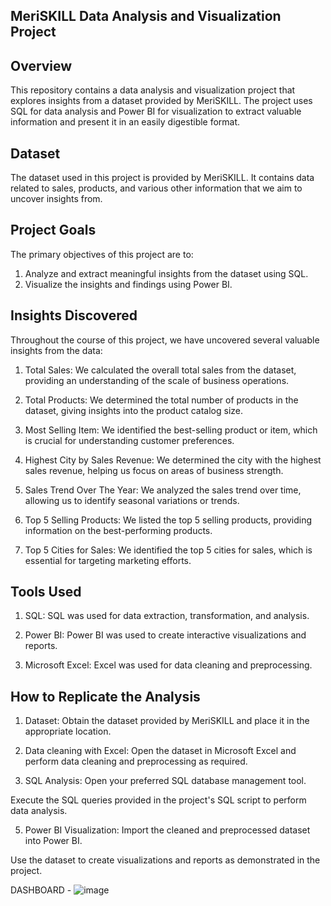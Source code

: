 MeriSKILL Data Analysis and Visualization Project
--------------------------------------------------------------------------------------------------------------------------------------------------------------------
Overview
--------------------------------------------------------------------------------------------------------------------------------------------------------------------

This repository contains a data analysis and visualization project that explores insights from a dataset provided by MeriSKILL. The project uses SQL for data analysis and Power BI for visualization to extract valuable information and present it in an easily digestible format.

Dataset
--------------------------------------------------------------------------------------------------------------------------------------------------------------------
The dataset used in this project is provided by MeriSKILL. It contains data related to sales, products, and various other information that we aim to uncover insights from.

Project Goals
--------------------------------------------------------------------------------------------------------------------------------------------------------------------
The primary objectives of this project are to:

1. Analyze and extract meaningful insights from the dataset using SQL.
2. Visualize the insights and findings using Power BI.

Insights Discovered
--------------------------------------------------------------------------------------------------------------------------------------------------------------------
Throughout the course of this project, we have uncovered several valuable insights from the data:

1. Total Sales: We calculated the overall total sales from the dataset, providing an understanding of the scale of business operations.

2. Total Products: We determined the total number of products in the dataset, giving insights into the product catalog size.

3. Most Selling Item: We identified the best-selling product or item, which is crucial for understanding customer preferences.

4. Highest City by Sales Revenue: We determined the city with the highest sales revenue, helping us focus on areas of business strength.

5. Sales Trend Over The Year: We analyzed the sales trend over time, allowing us to identify seasonal variations or trends.

6. Top 5 Selling Products: We listed the top 5 selling products, providing information on the best-performing products.

7. Top 5 Cities for Sales: We identified the top 5 cities for sales, which is essential for targeting marketing efforts.

Tools Used
--------------------------------------------------------------------------------------------------------------------------------------------------------------------
1. SQL: SQL was used for data extraction, transformation, and analysis.

2. Power BI: Power BI was used to create interactive visualizations and reports.

3. Microsoft Excel: Excel was used for data cleaning and preprocessing.

How to Replicate the Analysis
--------------------------------------------------------------------------------------------------------------------------------------------------------------------
1. Dataset: Obtain the dataset provided by MeriSKILL and place it in the appropriate location.

2. Data cleaning with Excel:
Open the dataset in Microsoft Excel and perform data cleaning and preprocessing as required.

3. SQL Analysis:
Open your preferred SQL database management tool.
   
Execute the SQL queries provided in the project's SQL script to perform data analysis.

5. Power BI Visualization:
Import the cleaned and preprocessed dataset into Power BI.
   
Use the dataset to create visualizations and reports as demonstrated in the project.

 DASHBOARD -
 ![image](https://github.com/PriyanshuS-git/Meri-Skill-Sales-Data-Analysis/assets/100298305/7ef1df0f-9586-43d9-97c3-f7938cd4ad65)

